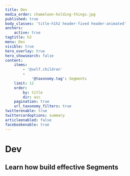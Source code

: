 ```yaml
---
title: Dev
media_order: chameleon-holding-things.jpg
published: true
body_classes: 'title-h1h2 header-fixed header-animated'
anchors:
    active: true
tagtitle: h2
menu: Dev
visible: true
hero_overlay: true
hero_showsearch: false
content:
    items:
        - '@self.children'
        -
            '@taxonomy.tag': Segments
    limit: 12
    order:
        by: title
        dir: asc
    pagination: true
    url_taxonomy_filters: true
twitterenable: true
twittercardoptions: summary
articleenabled: false
facebookenable: true
---
```


# Dev
## Learn how build effective Segments